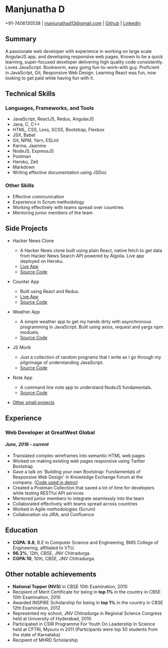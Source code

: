 # Manjunatha D
+91-7406130538 | manjunathad13@gmail.com | [Github](https://github.com/kalabhairava) | [LinkedIn](https://www.linkedin.com/in/manjunatha-d-709b86125/)

## Summary
A passionate web developer with experience in working on large scale AngularJS app, and developing responsive web pages. Known to be a quick learning, super-focused developer delivering high quality code consistently. Loves JavaScript.  Bookworm, easy going fun-to-work-with guy. Proficient in JavaScript, Git, Responsive Web Design. Learning React was fun, now looking to get paid while having fun with it.

## Technical Skills
### Languages, Frameworks, and Tools
- JavaScript, ReactJS, Redux, AngularJS
- Java, C, C++
- HTML, CSS, Less, SCSS, Bootstrap, Flexbox
- JSX, Babel
- Git, NPM, Yarn, ESLint
- Karma, Jasmine
- NodeJS, ExpressJS
- Postman
- Heroku, Zeit
- Markdown
- Writing effective documentation using JSDoc

### Other Skills
- Effective communication
- Experience in Scrum methodology
- Working effectively with teams spread over countries
- Mentoring junior members of the team

## Side Projects
- Hacker News Clone
  * A Hacker News clone built using plain React, native fetch to get data from Hacker News Search API powered by Algolia. Live app deployed on Heroku.
  * [Live App](https://hacker-news-clone-hn.herokuapp.com/)
  * [Source Code](https://github.com/kalabhairava/hackernews-clone)
  
- Counter App
  * Built using React and Redux.
  * [Live App](https://redux-counter-app.herokuapp.com/)
  * [Source Code](https://github.com/kalabhairava/counter-app)

- Weather App
  * A simple weather app to get my hands dirty with asynchronous programming in JavaScript. Built using axios, request and yargs npm moduels.
  * [Source Code](https://github.com/kalabhairava/weather-app)
  
- JS Monk
  * Just a collection of random programs that I write as I go through my pilgrimage of understanding JavaScript.
  * [Source Code](https://github.com/kalabhairava/js-monk)
  
- Note App
  * A command line note app to understand NodeJS fundamentals. 
  * [Source Code](https://github.com/kalabhairava/note-app)
  
- [Other small projects](https://github.com/kalabhairava?tab=repositories)

## Experience
### Web Developer at GreatWest Global
#### _June, 2016 - current_

- Translated complex wireframes into semantic HTML web pages
- Worked on making existing web pages responsive using Twitter Bootstrap
- Gave a talk on 'Building your own Bootstrap: Fundamentals of Responsive Web Design' in Knowledge Exchange Forum at the company. ([Code used in demo](https://github.com/kalabhairava/responsive-web-design-demo))
- Created a Postman Collection that saved a lot of time for developers while testing RESTful API services
- Mentored junior members to integrate seamlessly into the team
- Collaborated effectively with teams spread across countries
- Worked in Agile methodologies (Scrum)
- Collaboration via JIRA, and Confluence

## Education
- **CGPA: 8.8**, B.E in Computer Science and Engineering, BMS College of Engineering, affiliated to VTU.
- **96.2%**, 12th, CBSE, JNV Chitradurga.
- **CGPA:10**, 10th, CBSE, JNV Chitradurga.

## Other notable achievements
-	**National Topper (NVS)** in CBSE 10th Examination, 2010
-	Recipient of Merit Certificate for being in **top 1%** in the country in CBSE 10th Examination, 2010
-	Awarded INSPIRE Scholarship for being in **top 1%** in the country in CBSE 12th Examination, 2012
-	Represented my school, JNV Chitradurga in Regional Science Congress held at University of Hyderabad, 2010
-	Participated in CSIR Programme For Youth On Leadership In Science held at CFTRI, Mysuru in 2011 (Participants were top 50 students from the state of Karnataka)
-	Recipient of MHRD Scholarship
